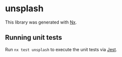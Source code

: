 # unsplash

This library was generated with [Nx](https://nx.dev).

## Running unit tests

Run `nx test unsplash` to execute the unit tests via [Jest](https://jestjs.io).
